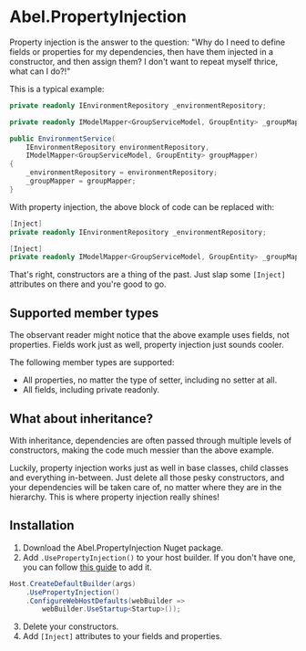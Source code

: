 # Abel.PropertyInjection

Property injection is the answer to the question: "Why do I need to define fields or properties for my dependencies, then have them injected in a constructor, and then assign them? I don't want to repeat myself thrice, what can I do?!"

This is a typical example:

```C#
private readonly IEnvironmentRepository _environmentRepository;

private readonly IModelMapper<GroupServiceModel, GroupEntity> _groupMapper;

public EnvironmentService(
    IEnvironmentRepository environmentRepository,
    IModelMapper<GroupServiceModel, GroupEntity> groupMapper)
{
    _environmentRepository = environmentRepository;
    _groupMapper = groupMapper;
}
```

With property injection, the above block of code can be replaced with:

```C#
[Inject]
private readonly IEnvironmentRepository _environmentRepository;

[Inject]
private readonly IModelMapper<GroupServiceModel, GroupEntity> _groupMapper;
```

That's right, constructors are a thing of the past. Just slap some `[Inject]` attributes on there and you're good to go.

## Supported member types

The observant reader might notice that the above example uses fields, not properties. Fields work just as well, property injection just sounds cooler. 

The following member types are supported:
* All properties, no matter the type of setter, including no setter at all.
* All fields, including private readonly.

## What about inheritance?

With inheritance, dependencies are often passed through multiple levels of constructors, making the code much messier than the above example. 

Luckily, property injection works just as well in base classes, child classes and everything in-between. Just delete all those pesky constructors, and your dependencies will be taken care of, no matter where they are in the hierarchy. This is where property injection really shines!

## Installation

1. Download the Abel.PropertyInjection Nuget package.
2. Add `.UsePropertyInjection()` to your host builder. If you don't have one, you can follow [this guide](https://dfederm.com/building-a-console-app-with-.net-generic-host/) to add it.

```C#
Host.CreateDefaultBuilder(args)
    .UsePropertyInjection()
    .ConfigureWebHostDefaults(webBuilder =>
        webBuilder.UseStartup<Startup>());
```

3. Delete your constructors.
4. Add `[Inject]` attributes to your fields and properties.